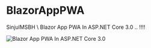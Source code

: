 # BlazorAppPWA
SinjulMSBH \\ Blazor App PWA In ASP.NET Core 3.0 .. !!!!


![Blazor App PWA In ASP.NET Core 3.0](https://8pic.ir/uploads/BlazorAppPWA.gif)
